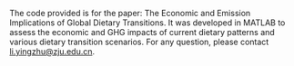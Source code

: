 The code provided is for the paper: The Economic and Emission Implications of Global Dietary Transitions. It was developed in MATLAB to assess the economic and GHG impacts of current dietary patterns and various dietary transition scenarios. For any question, please contact li.yingzhu@zju.edu.cn.
